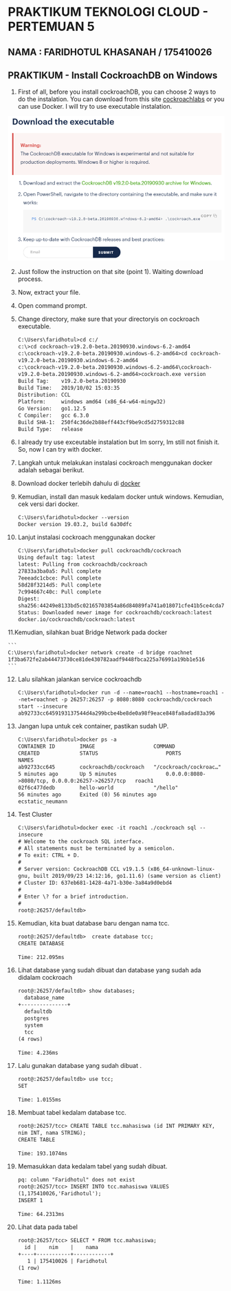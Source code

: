 # PRAKTIKUM TEKNOLOGI CLOUD - PERTEMUAN 5

## NAMA : FARIDHOTUL KHASANAH / 175410026
## PRAKTIKUM - Install CockroachDB on Windows

1. First of all, before you install cockroachDB, you can choose 2 ways to do the instalation. You can download from this site [cockroachlabs](https://www.cockroachlabs.com/docs/dev/install-cockroachdb-windows.html) or you can  use Docker.
I will try to use executable instalation.

![gambar 01](01.png)

2. Just follow the instruction on that site (point 1). Waiting download process. 

3. Now, extract your file.

4. Open command prompt.

5. Change directory, make sure that your directoryis on cockroach executable. 

	```
	C:\Users\faridhotul>cd c:/
	c:\>cd cockroach-v19.2.0-beta.20190930.windows-6.2-amd64
	c:\cockroach-v19.2.0-beta.20190930.windows-6.2-amd64>cd cockroach-v19.2.0-beta.20190930.windows-6.2-amd64
	c:\cockroach-v19.2.0-beta.20190930.windows-6.2-amd64\cockroach-v19.2.0-beta.20190930.windows-6.2-amd64>cockroach.exe version
	Build Tag:    v19.2.0-beta.20190930
	Build Time:   2019/10/02 15:03:35
	Distribution: CCL
	Platform:     windows amd64 (x86_64-w64-mingw32) 
	Go Version:   go1.12.5
	C Compiler:   gcc 6.3.0
	Build SHA-1:  250f4c36de2b88eff443cf9be9cd5d2759312c88
	Build Type:   release
	```


6. I already try use exceutable instalation but Im sorry, Im still not finish it. So, now I can try with docker.

7. Langkah untuk melakukan instalasi cockroach menggunakan docker adalah sebagai berikut. 

8. Download docker terlebih dahulu di [docker](https://docs.docker.com/docker-for-windows/install/)

9. Kemudian, install dan masuk kedalam docker untuk windows. Kemudian, cek versi dari docker.

	```
	C:\Users\faridhotul>docker --version
	Docker version 19.03.2, build 6a30dfc
	```

10. Lanjut instalasi cockroach menggunakan docker

	```
	C:\Users\faridhotul>docker pull cockroachdb/cockroach
	Using default tag: latest
	latest: Pulling from cockroachdb/cockroach
	27833a3ba0a5: Pull complete
	7eeeadc1cbce: Pull complete
	58d28f3214d5: Pull complete
	7c994667c40c: Pull complete
	Digest: sha256:44249e8133bd5c02165703854a86d84089fa741a018071cfe41b5ce4cda7ac39
	Status: Downloaded newer image for cockroachdb/cockroach:latest
	docker.io/cockroachdb/cockroach:latest
	```

11.Kemudian, silahkan buat Bridge Network pada docker

	```
	C:\Users\faridhotul>docker network create -d bridge roachnet
	1f3ba672fe2ab44473730ce81de430782aadf9448fbca225a76991a19bb1e516
	```

12. Lalu silahkan jalankan service cockroachdb

	```
	C:\Users\faridhotul>docker run -d --name=roach1 --hostname=roach1 --net=roachnet -p 26257:26257 -p 8080:8080 cockroachdb/cockroach start --insecure
	ab92733cc6459193137544d4a299bcbe4be8de0a98f9eace848fa8adad83a396
	```

13. Jangan lupa untuk cek container, pastikan sudah UP. 

	```
	C:\Users\faridhotul>docker ps -a
	CONTAINER ID        IMAGE                   COMMAND                  CREATED             STATUS                      PORTS                                              NAMES
	ab92733cc645        cockroachdb/cockroach   "/cockroach/cockroac…"   5 minutes ago       Up 5 minutes                0.0.0.0:8080->8080/tcp, 0.0.0.0:26257->26257/tcp   roach1
	02f6c477dedb        hello-world             "/hello"                 56 minutes ago      Exited (0) 56 minutes ago                                                      ecstatic_neumann
	```

14. Test Cluster

	```
	C:\Users\faridhotul>docker exec -it roach1 ./cockroach sql --insecure
	# Welcome to the cockroach SQL interface.
	# All statements must be terminated by a semicolon.
	# To exit: CTRL + D.
	#
	# Server version: CockroachDB CCL v19.1.5 (x86_64-unknown-linux-gnu, built 2019/09/23 14:12:16, go1.11.6) (same version as client)
	# Cluster ID: 637eb681-1428-4a71-b30e-3a84a9d0ebd4
	#
	# Enter \? for a brief introduction.
	#
	root@:26257/defaultdb>
	```

15. Kemudian, kita buat database baru dengan nama tcc.

	```
	root@:26257/defaultdb>  create database tcc;
	CREATE DATABASE

	Time: 212.095ms
	```


16. Lihat database yang sudah dibuat dan database yang sudah ada didalam cockroach

	```
	root@:26257/defaultdb> show databases;
	  database_name
	+---------------+
	  defaultdb
	  postgres
	  system
	  tcc
	(4 rows)

	Time: 4.236ms
	```

17. Lalu gunakan database yang sudah dibuat .

	```
	root@:26257/defaultdb> use tcc;
	SET

	Time: 1.0155ms
	```

18. Membuat tabel kedalam database tcc. 

	```
	root@:26257/tcc> CREATE TABLE tcc.mahasiswa (id INT PRIMARY KEY, nim INT, nama STRING);
	CREATE TABLE

	Time: 193.1074ms
	```

19. Memasukkan data kedalam tabel yang sudah dibuat. 

	```
	pq: column "Faridhotul" does not exist
	root@:26257/tcc> INSERT INTO tcc.mahasiswa VALUES (1,175410026,'Faridhotul');
	INSERT 1

	Time: 64.2313ms
	```

20. Lihat data pada tabel

	```
	root@:26257/tcc> SELECT * FROM tcc.mahasiswa;
	  id |    nim    |    nama
	+----+-----------+------------+
	   1 | 175410026 | Faridhotul
	(1 row)

	Time: 1.1126ms
	```